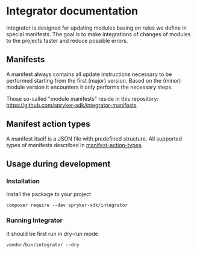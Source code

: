 # Integrator documentation

Integrator is designed for updating modules basing on rules we define in
special manifests.
The goal is to make integrations of changes of modules to the projects
faster and reduce possible errors.

## Manifests

A manifest always contains all update instructions necessary to be
performed starting from the first (major) version.
Based on the (minor) module version it encounters it only performs the
necessary steps.

Those so-called "module manifests" reside in this repository:
https://github.com/spryker-sdk/integrator-manifests

## Manifest action types

A manifest itself is a JSON file with predefined structure.
All supported types of manifests described in [manifest-action-types](manifest-action-types.md).

## Usage during development

### Installation

Install the package to  your project
```
composer require --dev spryker-sdk/integrator
```

### Running Integrator

It should be first run in dry-run mode
```
vendor/bin/integrator --dry
```
